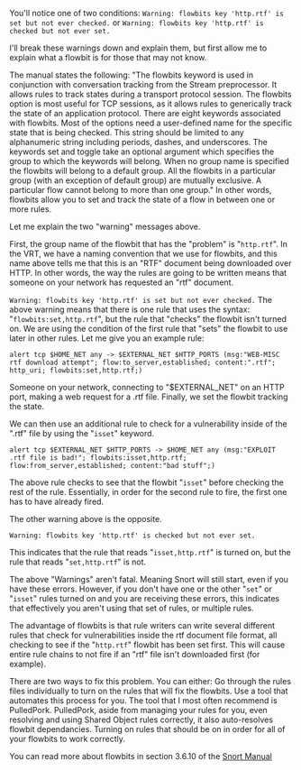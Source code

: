 You'll notice one of two conditions:
`Warning: flowbits key 'http.rtf' is set but not ever checked.`
or
`Warning: flowbits key 'http.rtf' is checked but not ever set.`

I'll break these warnings down and explain them, but first allow me to explain what a flowbit is for those that may not know.

The manual states the following:
	"The flowbits keyword is used in conjunction with conversation tracking from the Stream preprocessor. It allows rules to track states during a transport protocol session. The flowbits option is most useful for TCP sessions, as it allows rules to generically track the state of an application protocol.
	There are eight keywords associated with flowbits. Most of the options need a user-defined name for the specific state that is being checked. This string should be limited to any alphanumeric string including periods, dashes, and underscores. The keywords set and toggle take an optional argument which specifies the group to which the keywords will belong. When no group name is specified the flowbits will belong to a default group. All the flowbits in a particular group (with an exception of default group) are mutually exclusive. A particular flow cannot belong to more than one group."
In other words, flowbits allow you to set and track the state of a flow in between one or more rules. 

Let me explain the two "warning" messages above.

First, the group name of the flowbit that has the "problem" is "`http.rtf`".  In the VRT, we have a naming convention that we use for flowbits, and this name above tells me that this is an "RTF" document being downloaded over HTTP.  In other words, the way the rules are going to be written means that someone on your network has requested an "rtf" document.

`Warning: flowbits key 'http.rtf' is set but not ever checked.`
The above warning means that there is one rule that uses the syntax: "`flowbits:set,http.rtf`", but the rule that "checks" the flowbit isn't turned on.  We are using the condition of the first rule that "sets" the flowbit to use later in other rules.  Let me give you an example rule:

`alert tcp $HOME_NET any -> $EXTERNAL_NET $HTTP_PORTS (msg:"WEB-MISC rtf download attempt"; flow:to_server,established; content:".rtf"; http_uri; flowbits:set,http.rtf;)`

Someone on your network, connecting to "$EXTERNAL_NET" on an HTTP port, making a web request for a .rtf file.  Finally, we set the flowbit tracking the state. 

We can then use an additional rule to check for a vulnerability inside of the ".rtf" file by using the "`isset`" keyword.

`alert tcp $EXTERNAL_NET $HTTP_PORTS -> $HOME_NET any (msg:"EXPLOIT .rtf file is bad!"; flowbits:isset,http.rtf; flow:from_server,established; content:"bad stuff";)`

The above rule checks to see that the flowbit "`isset`" before checking the rest of the rule.  Essentially, in order for the second rule to fire, the first one has to have already fired.

The other warning above is the opposite.

`Warning: flowbits key 'http.rtf' is checked but not ever set.`


This indicates that the rule that reads "`isset,http.rtf`" is turned on, but the rule that reads "`set,http.rtf`" is not.

The above "Warnings" aren't fatal.   Meaning Snort will still start, even if you have these errors.  However, if you don't have one or the other "`set`" or "`isset`" rules turned on and you are receiving these errors, this indicates that effectively you aren't using that set of rules, or multiple rules.

The advantage of flowbits is that rule writers can write several different rules that check for vulnerabilities inside the rtf document file format, all checking to see if the "`http.rtf`" flowbit has been set first.  This will cause entire rule chains to not fire if an "rtf" file isn't downloaded first (for example).

There are two ways to fix this problem.  You can either:
Go through the rules files individually to turn on the rules that will fix the flowbits.
Use a tool that automates this process for you.
The tool that I most often recommend is PulledPork.  PulledPork, aside from managing your rules for you, even resolving and using Shared Object rules correctly, it also auto-resolves flowbit dependancies.  Turning on rules that should be on in order for all of your flowbits to work correctly.

You can read more about flowbits in section 3.6.10 of the [Snort Manual](http://manual.snort.org)
